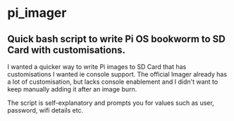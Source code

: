 # pi_imager

## Quick bash script to write Pi OS bookworm to SD Card with customisations.

I wanted a quicker way to write Pi images to SD Card that has customisations I wanted ie console support.
The official Imager already has a lot of customisation, but lacks console enablement and I didn't want to
keep manually adding it after an image burn.

The script is self-explanatory and prompts you for values such as user, password, wifi details etc.
